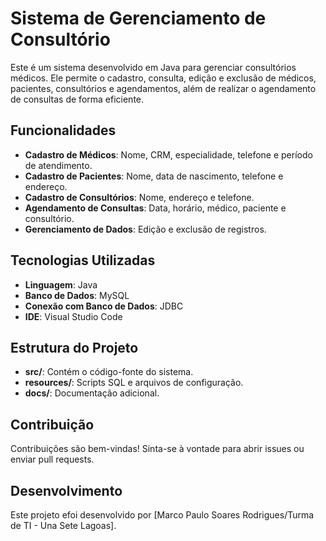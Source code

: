 # Sistema de Gerenciamento de Consultório

Este é um sistema desenvolvido em Java para gerenciar consultórios médicos. Ele permite o cadastro, consulta, edição e exclusão de médicos, pacientes, consultórios e agendamentos, além de realizar o agendamento de consultas de forma eficiente.

## Funcionalidades

- **Cadastro de Médicos**: Nome, CRM, especialidade, telefone e período de atendimento.
- **Cadastro de Pacientes**: Nome, data de nascimento, telefone e endereço.
- **Cadastro de Consultórios**: Nome, endereço e telefone.
- **Agendamento de Consultas**: Data, horário, médico, paciente e consultório.
- **Gerenciamento de Dados**: Edição e exclusão de registros.

## Tecnologias Utilizadas

- **Linguagem**: Java
- **Banco de Dados**: MySQL
- **Conexão com Banco de Dados**: JDBC
- **IDE**: Visual Studio Code

## Estrutura do Projeto

- **src/**: Contém o código-fonte do sistema.
- **resources/**: Scripts SQL e arquivos de configuração.
- **docs/**: Documentação adicional.

## Contribuição

Contribuições são bem-vindas! Sinta-se à vontade para abrir issues ou enviar pull requests.

## Desenvolvimento

Este projeto efoi desenvolvido por [Marco Paulo Soares Rodrigues/Turma de TI - Una Sete Lagoas].
